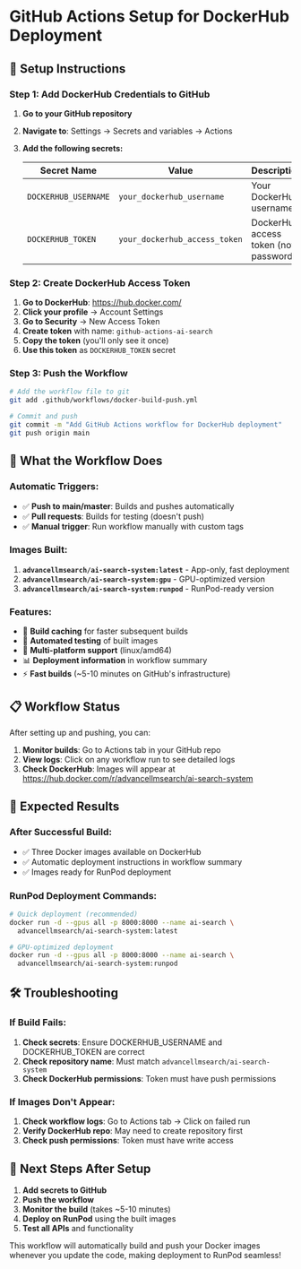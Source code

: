 # GitHub Actions Setup for DockerHub Deployment

## 🔧 **Setup Instructions**

### **Step 1: Add DockerHub Credentials to GitHub**

1. **Go to your GitHub repository**
2. **Navigate to**: Settings → Secrets and variables → Actions
3. **Add the following secrets:**

   | Secret Name | Value | Description |
   |-------------|-------|-------------|
   | `DOCKERHUB_USERNAME` | `your_dockerhub_username` | Your DockerHub username |
   | `DOCKERHUB_TOKEN` | `your_dockerhub_access_token` | DockerHub access token (not password) |

### **Step 2: Create DockerHub Access Token**

1. **Go to DockerHub**: https://hub.docker.com/
2. **Click your profile** → Account Settings
3. **Go to Security** → New Access Token
4. **Create token** with name: `github-actions-ai-search`
5. **Copy the token** (you'll only see it once)
6. **Use this token** as `DOCKERHUB_TOKEN` secret

### **Step 3: Push the Workflow**

```bash
# Add the workflow file to git
git add .github/workflows/docker-build-push.yml

# Commit and push
git commit -m "Add GitHub Actions workflow for DockerHub deployment"
git push origin main
```

## 🚀 **What the Workflow Does**

### **Automatic Triggers:**
- ✅ **Push to main/master**: Builds and pushes automatically
- ✅ **Pull requests**: Builds for testing (doesn't push)
- ✅ **Manual trigger**: Run workflow manually with custom tags

### **Images Built:**
1. **`advancellmsearch/ai-search-system:latest`** - App-only, fast deployment
2. **`advancellmsearch/ai-search-system:gpu`** - GPU-optimized version
3. **`advancellmsearch/ai-search-system:runpod`** - RunPod-ready version

### **Features:**
- 🔄 **Build caching** for faster subsequent builds
- 🧪 **Automated testing** of built images
- 📱 **Multi-platform support** (linux/amd64)
- 📊 **Deployment information** in workflow summary
- ⚡ **Fast builds** (~5-10 minutes on GitHub's infrastructure)

## 📋 **Workflow Status**

After setting up and pushing, you can:

1. **Monitor builds**: Go to Actions tab in your GitHub repo
2. **View logs**: Click on any workflow run to see detailed logs
3. **Check DockerHub**: Images will appear at https://hub.docker.com/r/advancellmsearch/ai-search-system

## 🎯 **Expected Results**

### **After Successful Build:**
- ✅ Three Docker images available on DockerHub
- ✅ Automatic deployment instructions in workflow summary
- ✅ Images ready for RunPod deployment

### **RunPod Deployment Commands:**
```bash
# Quick deployment (recommended)
docker run -d --gpus all -p 8000:8000 --name ai-search \
  advancellmsearch/ai-search-system:latest

# GPU-optimized deployment  
docker run -d --gpus all -p 8000:8000 --name ai-search \
  advancellmsearch/ai-search-system:runpod
```

## 🛠️ **Troubleshooting**

### **If Build Fails:**

1. **Check secrets**: Ensure DOCKERHUB_USERNAME and DOCKERHUB_TOKEN are correct
2. **Check repository name**: Must match `advancellmsearch/ai-search-system`
3. **Check DockerHub permissions**: Token must have push permissions

### **If Images Don't Appear:**

1. **Check workflow logs**: Go to Actions tab → Click on failed run
2. **Verify DockerHub repo**: May need to create repository first
3. **Check push permissions**: Token must have write access

## 🎉 **Next Steps After Setup**

1. **Add secrets to GitHub**
2. **Push the workflow**
3. **Monitor the build** (takes ~5-10 minutes)
4. **Deploy on RunPod** using the built images
5. **Test all APIs** and functionality

This workflow will automatically build and push your Docker images whenever you update the code, making deployment to RunPod seamless!